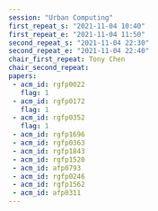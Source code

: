 ```yaml
---
session: "Urban Computing"
first_repeat_s: "2021-11-04 10:40" 
first_repeat_e: "2021-11-04 11:50" 
second_repeat_s: "2021-11-04 22:30" 
second_repeat_e: "2021-11-04 22:40"
chair_first_repeat: Tony Chen
chair_second_repeat:
papers:
 - acm_id: rgfp0022
   flag: 1
 - acm_id: rgfp0172
   flag: 1
 - acm_id: rgfp0352
   flag: 1
 - acm_id: rgfp1696
 - acm_id: rgfp0363
 - acm_id: rgfp1843
 - acm_id: rgfp1520
 - acm_id: afp0793
 - acm_id: rgfp0246
 - acm_id: rgfp1562
 - acm_id: afp0311
---
```

